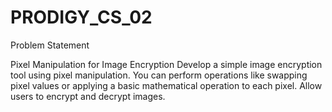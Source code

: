 # PRODIGY_CS_02
Problem Statement

Pixel Manipulation for Image Encryption
Develop a simple image encryption tool using pixel manipulation. You can perform operations like swapping pixel values or applying a basic mathematical operation to each pixel. Allow users to encrypt and decrypt images.
